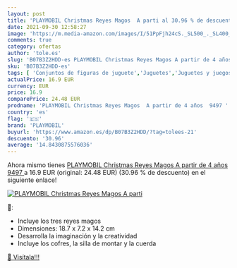 ```yaml
---
layout: post
title: 'PLAYMOBIL Christmas Reyes Magos  A parti al 30.96 % de descuento'
date: 2021-09-30 12:58:27
image: 'https://m.media-amazon.com/images/I/51PpFjh24cS._SL500_._SL400_.jpg'
comments: true
category: ofertas
author: 'tole.es'
slug: 'B07B3Z2HDD-es PLAYMOBIL Christmas Reyes Magos A partir de 4 años 9497'
sku: 'B07B3Z2HDD-es'
tags: [ 'Conjuntos de figuras de juguete','Juguetes','Juguetes y juegos','Muñecos y figuras','christmas','magos','playmobil','reyes', ]
actualPrice: 16.9 EUR
currency: EUR
price: 16.9
comparePrice: 24.48 EUR
prodname: 'PLAYMOBIL Christmas Reyes Magos  A partir de 4 años  9497 '
country: 'es'
flag: '🇪🇸'
brand: 'PLAYMOBIL'
buyurl: 'https://www.amazon.es/dp/B07B3Z2HDD/?tag=tolees-21'
descuento: '30.96'
average: '14.8430875576036'
---
```


Ahora mismo tienes [PLAYMOBIL Christmas Reyes Magos  A partir de 4 años  9497 ](https://www.amazon.es/dp/B07B3Z2HDD/?tag=tolees-21) a 16.9 EUR (original: 24.48 EUR) (30.96 %  de descuento) en el siguiente enlace!

[![PLAYMOBIL Christmas Reyes Magos  A parti](https://m.media-amazon.com/images/I/51PpFjh24cS._SL500_._SL400_.jpg)](https://www.amazon.es/dp/B07B3Z2HDD/?tag=tolees-21)

🔎:

- Incluye los tres reyes magos
- Dimensiones: 18.7 x 7.2 x 14.2 cm
- Desarrolla la imaginación y la creatividad
- Incluye los cofres, la silla de montar y la cuerda

[🛒 Visítala!!!](https://www.amazon.es/dp/B07B3Z2HDD/?tag=tolees-21)

